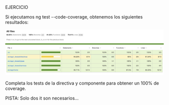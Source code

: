 EJERCICIO

Si ejecutamos ng test --code-coverage, obtenemos los siguientes resultados:

![Code Coverage Results](code-coverage.png?raw=true "Code Coverage Results")

Completa los tests de la directiva y componente para obtener un 100% de coverage.

PISTA: Solo dos it son necesarios...
